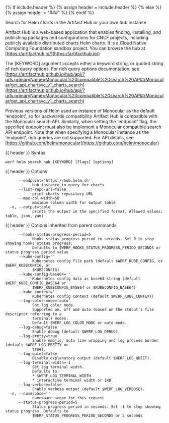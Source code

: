 {% if include.header %}
{% assign header = include.header %}
{% else %}
{% assign header = "###" %}
{% endif %}

Search for Helm charts in the Artifact Hub or your own hub instance.

Artifact Hub is a web-based application that enables finding, installing, and
publishing packages and configurations for CNCF projects, including publicly
available distributed charts Helm charts. It is a Cloud Native Computing
Foundation sandbox project. You can browse the hub at [https://artifacthub.io/](https://artifacthub.io/)

The [KEYWORD] argument accepts either a keyword string, or quoted string of rich
query options. For rich query options documentation, see
[https://artifacthub.github.io/hub/api/?urls.primaryName=Monocular%20compatible%20search%20API#/Monocular/get_api_chartsvc_v1_charts_search](https://artifacthub.github.io/hub/api/?urls.primaryName=Monocular%20compatible%20search%20API#/Monocular/get_api_chartsvc_v1_charts_search)

Previous versions of Helm used an instance of Monocular as the default
'endpoint', so for backwards compatibility Artifact Hub is compatible with the
Monocular search API. Similarly, when setting the 'endpoint' flag, the specified
endpoint must also be implement a Monocular compatible search API endpoint.
Note that when specifying a Monocular instance as the 'endpoint', rich queries
are not supported. For API details, see [https://github.com/helm/monocular](https://github.com/helm/monocular)


{{ header }} Syntax

```shell
werf helm search hub [KEYWORD] [flags] [options]
```

{{ header }} Options

```shell
      --endpoint='https://hub.helm.sh'
            Hub instance to query for charts
      --list-repo-url=false
            print charts repository URL
      --max-col-width=50
            maximum column width for output table
  -o, --output=table
            prints the output in the specified format. Allowed values: table, json, yaml
```

{{ header }} Options inherited from parent commands

```shell
      --hooks-status-progress-period=5
            Hooks status progress period in seconds. Set 0 to stop showing hooks status progress.   
            Defaults to $WERF_HOOKS_STATUS_PROGRESS_PERIOD_SECONDS or status progress period value
      --kube-config=''
            Kubernetes config file path (default $WERF_KUBE_CONFIG, or $WERF_KUBECONFIG, or         
            $KUBECONFIG)
      --kube-config-base64=''
            Kubernetes config data as base64 string (default $WERF_KUBE_CONFIG_BASE64 or            
            $WERF_KUBECONFIG_BASE64 or $KUBECONFIG_BASE64)
      --kube-context=''
            Kubernetes config context (default $WERF_KUBE_CONTEXT)
      --log-color-mode='auto'
            Set log color mode.
            Supported on, off and auto (based on the stdout’s file descriptor referring to a        
            terminal) modes.
            Default $WERF_LOG_COLOR_MODE or auto mode.
      --log-debug=false
            Enable debug (default $WERF_LOG_DEBUG).
      --log-pretty=true
            Enable emojis, auto line wrapping and log process border (default $WERF_LOG_PRETTY or   
            true).
      --log-quiet=false
            Disable explanatory output (default $WERF_LOG_QUIET).
      --log-terminal-width=-1
            Set log terminal width.
            Defaults to:
            * $WERF_LOG_TERMINAL_WIDTH
            * interactive terminal width or 140
      --log-verbose=false
            Enable verbose output (default $WERF_LOG_VERBOSE).
  -n, --namespace=''
            namespace scope for this request
      --status-progress-period=5
            Status progress period in seconds. Set -1 to stop showing status progress. Defaults to  
            $WERF_STATUS_PROGRESS_PERIOD_SECONDS or 5 seconds
```

